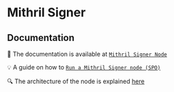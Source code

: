 # Mithril Signer

## Documentation

:rocket: The documentation is available at [`Mithril Signer Node`](https://mithril.network/doc/manual/developer-docs/nodes/mithril-signer)

:bulb: A guide on how to [`Run a Mithril Signer node (SPO)`](https://mithril.network/doc/manual/getting-started/run-signer-node)

:mag: The architecture of the node is explained [here](https://mithril.network/doc/mithril/mithril-network/signer)

